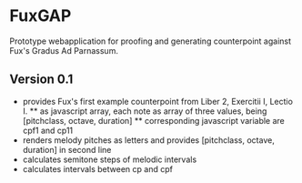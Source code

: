 FuxGAP
======

Prototype webapplication for proofing and generating counterpoint against Fux's Gradus Ad Parnassum.

Version 0.1
-----------

* provides Fux's first example counterpoint from Liber 2, Exercitii I, Lectio I.
** as javascript array, each note as array of three values, being [pitchclass, octave, duration]
** corresponding javascript variable are cpf1 and cp11
* renders melody pitches as letters and provides [pitchclass, octave, duration] in second line
* calculates semitone steps of melodic intervals
* calculates intervals between cp and cpf